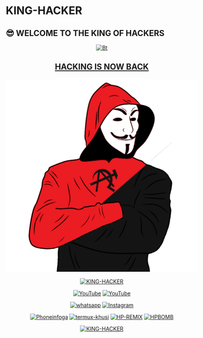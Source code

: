 # KING-HACKER
## 😎 WELCOME TO THE KING OF HACKERS
<p align="center"><a href="https://github.com/Bhaviktutorials"><img src="https://user-images.githubusercontent.com/64035221/92300150-3013ba00-ef76-11ea-9dd7-e886292c6d6c.jpg" alt="Bt">
  
## <p align="center"> HACKING IS NOW BACK
  
<p align="center"><a href="https://github.com/haraprasadhota"><img src="https://github.com/haraprasadhota/KING-HACKER/blob/master/hacker-4438137_1280.png" alt="Bt">
</p>
  
<p align="center"><a href="https://github.com/haraprasadhota"><img title="KING-HACKER" src="https://github-readme-stats.vercel.app/api?username=haraprasadhota&show_icons=true&include_all_commits=true&theme=chartreuse-dark&cache_seconds=3200"></a>
</p>

<p align="center">
<a href="https://github.com/haraprasadhota"><img title="YouTube" src="https://img.shields.io/badge/Github-haraprasadhota-brightgreen?style=for-the-badge&logo=github"></a>
<a href="https://gitlab.com/haraprasadhota"><img title="YouTube" src="https://img.shields.io/badge/YouTube-haraprasadhota-red?style=for-the-badge&logo=Youtube"></a>
</p>

<p align="center">
<a href="https://chat.whatsapp.com/Hp3dNy2poIfAwZ9EI5tOP4"><img title="whatsapp" src="https://img.shields.io/badge/whatsapp-blue?style=for-the-badge&logo=whatsapp"></a>
<a href="https://www.instagram.com/haraprasadhota/"><img title="Instagram" src="https://img.shields.io/badge/INSTAGRAM-purple?style=for-the-badge&logo=instagram"></a>

<p align="center">
<a href="https://github.com/haraprasadhota/Phoneinfoga"><img title="Phoneinfoga" src="https://github-readme-stats.vercel.app/api/pin/?username=haraprasadhota&repo=Phoneinfoga&theme=radical"></a>
<a href="https://github.com/haraprasadhota/termux-khusi"><img title="termux-khusi" src="https://github-readme-stats.vercel.app/api/pin/?username=haraprasadhota&repo=termux-khusi&theme=highcontrast"></a>
<a href="https://github.com/haraprasadhota/HP-REMIX"><img title="HP-REMIX" src="https://github-readme-stats.vercel.app/api/pin/?username=haraprasadhota&repo=HP-REMIX&theme=vision-friendly-dark"></a>
<a href="https://github.com/haraprasadhota/HPBOMB"><img title="HPBOMB" src="https://github-readme-stats.vercel.app/api/pin/?username=haraprasadhota&repo=HPBOMB&theme=highcontrast"></a>
</p>

<p align="center">
<a href="https://github.com/haraprasadhota"><img title="KING-HACKER
" src="https://github-readme-stats.vercel.app/api/top-langs/?username=haraprasadhota&layout=compact"></a>
</p>
